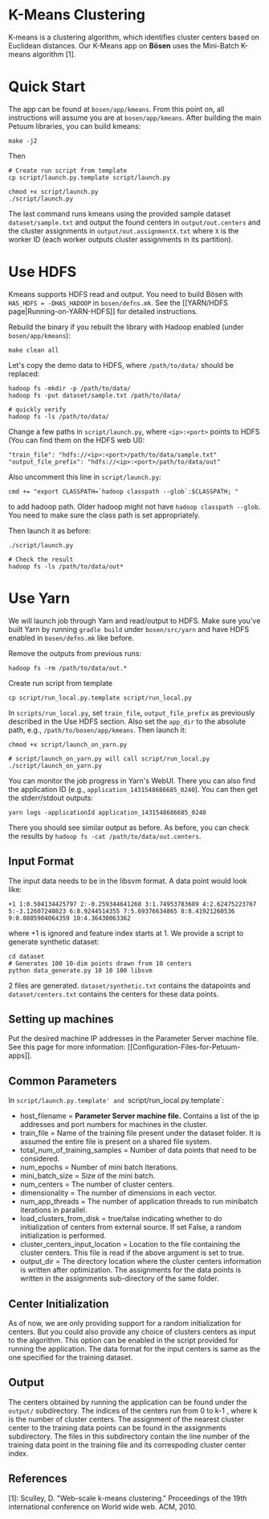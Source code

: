 # K-Means Clustering
K-means is a clustering algorithm, which identifies cluster centers based on Euclidean distances. Our K-Means app on **Bösen** uses the Mini-Batch K-means algorithm [1].

# Quick Start
The app can be found at `bosen/app/kmeans`. From this point on, all instructions will assume you are at `bosen/app/kmeans`. After building the main Petuum libraries, you can build kmeans:

```
make -j2
```

Then

```
# Create run script from template
cp script/launch.py.template script/launch.py

chmod +x script/launch.py
./script/launch.py
```

The last command runs kmeans using the provided sample dataset `dataset/sample.txt` and output the found centers in `output/out.centers` and the cluster assignments in `output/out.assignmentX.txt` where `X` is the worker ID (each worker outputs cluster assignments in its partition).

# Use HDFS

Kmeans supports HDFS read and output. You need to build Bösen with `HAS_HDFS = -DHAS_HADOOP` in `bosen/defns.mk`. See the [[YARN/HDFS page|Running-on-YARN-HDFS]] for detailed instructions.

Rebuild the binary if you rebuilt the library with Hadoop enabled (under `bosen/app/kmeans`):

```
make clean all
```

Let's copy the demo data to HDFS, where `/path/to/data/` should be replaced:

```
hadoop fs -mkdir -p /path/to/data/
hadoop fs -put dataset/sample.txt /path/to/data/

# quickly verify
hadoop fs -ls /path/to/data/
```

Change a few paths in `script/launch.py`, where `<ip>:<port>` points to HDFS (You can find them on the HDFS web UI):

```
"train_file": "hdfs://<ip>:<port>/path/to/data/sample.txt"
"output_file_prefix": "hdfs://<ip>:<port>/path/to/data/out"
```

Also uncomment this line in `script/launch.py`:

```
cmd += "export CLASSPATH=`hadoop classpath --glob`:$CLASSPATH; "
```

to add hadoop path. Older hadoop might not have `hadoop classpath --glob`. You need to make sure the class path is set appropriately.

Then launch it as before:

```
./script/launch.py

# Check the result
hadoop fs -ls /path/to/data/out*
```

# Use Yarn

We will launch job through Yarn and read/output to HDFS. Make sure you've built Yarn by running `gradle build` under `bosen/src/yarn` and have HDFS enabled in `bosen/defns.mk` like before.

Remove the outputs from previous runs:

```
hadoop fs -rm /path/to/data/out.*
```

Create run script from template

```
cp script/run_local.py.template script/run_local.py
```

In `scripts/run_local.py`, set `train_file`, `output_file_prefix` as previously described in the Use HDFS section. Also set the `app_dir` to the absolute path, e.g., `/path/to/bosen/app/kmeans`. Then launch it:

```
chmod +x script/launch_on_yarn.py

# script/launch_on_yarn.py will call script/run_local.py
./script/launch_on_yarn.py
```

You can monitor the job progress in Yarn's WebUI. There you can also find the application ID (e.g., `application_1431548686685_0240`). You can then get the stderr/stdout outputs:

```
yarn logs -applicationId application_1431548686685_0240
```

There you should see similar output as before. As before, you can check the results by `hadoop fs -cat /path/to/data/out.centers`.

## Input Format
The input data needs to be in the libsvm format. A data point would look like:

```
+1 1:0.504134425797 2:-0.259344641268 3:1.74953783689 4:2.62475223767 5:-3.12607240823 6:8.9244514355 7:5.69376634865 8:8.41921260536 9:0.0805904064359 10:4.36430063362
``` 

where +1 is ignored and feature index starts at 1. We provide a script to generate synthetic dataset:

```
cd dataset
# Generates 100 10-dim points drawn from 10 centers
python data_generate.py 10 10 100 libsvm
```


2 files are generated. `dataset/synthetic.txt` contains the datapoints and `dataset/centers.txt` contains the centers for these data points.


## Setting up machines
Put the desired machine IP addresses in the Parameter Server machine file. See this page for more information: [[Configuration-Files-for-Petuum-apps]].

## Common Parameters
In `script/launch.py.template' and `script/run_local.py.template`:

* host_filename = **Parameter Server machine file.** Contains a list of the ip addresses and port numbers for machines in the cluster.
* train_file = Name of the training file present under the dataset folder. It is assumed the entire file is present on a shared file system.
* total_num_of_training_samples = Number of data points that need to be considered.
* num_epochs = Number of mini batch Iterations.
* mini_batch_size = Size of the mini batch.
* num_centers = The number of cluster centers.
* dimensionality = The number of dimensions in each vector.
* num_app_threads = The number of application threads to run minibatch iterations in parallel.
* load_clusters_from_disk = true/talse indicating whether to do initialization of centers from external source. If set False, a random initialization is performed.
* cluster_centers_input_location = Location to the file containing the cluster centers. This file is read if the above argument is set to true.
* output_dir = The directory location where the cluster centers information is written after optimization. The assignments for the data points is written in the assignments sub-directory of the same folder.

## Center Initialization
As of now, we are only providing support for a random initialization for centers. But you could also provide any choice of clusters centers as input to the algorithm. This option can be enabled in the script provided for running the application. The data format for the input centers is same as the one specified for the training dataset. 

## Output
The centers obtained by running the application can be found under the `output/` subdirectory. The indices of the centers run from 0 to k-1 , where k is the number of cluster centers. 
The assignment of the nearest cluster center to the training data points can be found in the assignments  subdirectory. The files in this subdirectory contain the line number of the training data point in the training file and its correspoding cluster center index.


## References
[1]: Sculley, D. "Web-scale k-means clustering." Proceedings of the 19th international conference on World wide web. ACM, 2010.




